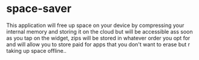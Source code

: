 # space-saver
This application will free up space on your device by compressing your internal memory and storing it on the cloud but will be accessible ass soon as you tap on the widget, zips will be stored in whatever order you opt for and will allow you to store paid for apps that you don't want to erase but r taking up space offline..
